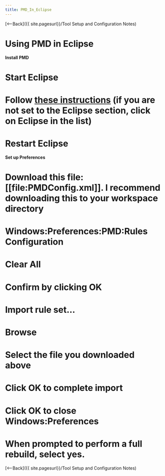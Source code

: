 ```yaml
---
title: PMD_In_Eclipse
---
```

[<--Back]({{ site.pagesurl}}/Tool Setup and Configuration Notes)

# Using PMD in Eclipse

**Install PMD**
# Start Eclipse
# Follow [these instructions](http://pmd.sourceforge.net/integrations.html#eclipse) (if you are not set to the Eclipse section, click on Eclipse in the list)
# Restart Eclipse

**Set up Preferences**
# Download this file: [[file:PMDConfig.xml]]. I recommend downloading this to your workspace directory
# Windows:Preferences:PMD:Rules Configuration
# Clear All
# Confirm by clicking OK
# Import rule set...
# Browse
# Select the file you downloaded above
# Click OK to complete import
# Click OK to close Windows:Preferences
# When prompted to perform a full rebuild, select yes.

[<--Back]({{ site.pagesurl}}/Tool Setup and Configuration Notes)
